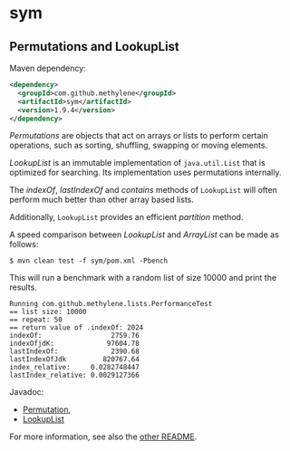 # sym

## Permutations and LookupList

Maven dependency:

````xml
<dependency>
  <groupId>com.github.methylene</groupId>
  <artifactId>sym</artifactId>
  <version>1.9.4</version>
</dependency>
````

<i>Permutations</i> 
are objects that act on arrays or lists to perform certain operations,
such as sorting, shuffling, swapping or moving elements.

<i>LookupList</i>
is an immutable implementation of `java.util.List` 
that is optimized for searching. Its implementation uses permutations internally.

The  <i>indexOf</i>, <i>lastIndexOf</i> and <i>contains</i> methods of `LookupList` 
will often perform much better than other array based lists.

Additionally, `LookupList` provides an efficient <i>partition</i> method.

A speed comparison between <i>LookupList</i> and <i>ArrayList</i> can be made as follows:

    $ mvn clean test -f sym/pom.xml -Pbench

This will run a benchmark with a random list of size 10000 and print the results.

    Running com.github.methylene.lists.PerformanceTest
    == list size: 10000
    == repeat: 50
    == return value of .indexOf: 2024
    indexOf:                 2759.76
    indexOfjdK:             97604.78
    lastIndexOf:             2390.68
    lastIndexOfJdk         820767.64
    index_relative:     0.0282748447
    lastIndex_relative: 0.0029127366

Javadoc:

* [Permutation](http://methylene.github.io/sym/current/com/github/methylene/sym/package-summary.html),
* [LookupList](http://methylene.github.io/sym/current/com/github/methylene/lists/package-summary.html)

For more information, see also the [other README](sym).
